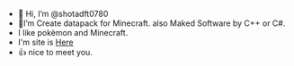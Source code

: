 - 👋 Hi, I’m @shotadft0780
- 📁I’m Create datapack for Minecraft. also Maked Software by C++ or C#.
- I like pokèmon and Minecraft.
- I'm site is [Here](https://shotadft0780.github.io/)
- 👍 nice to meet you.

<!---
shotadft0780/shotadft0780 is a ✨ special ✨ repository because its `README.md` (this file) appears on your GitHub profile.
You can click the Preview link to take a look at your changes.
--->
